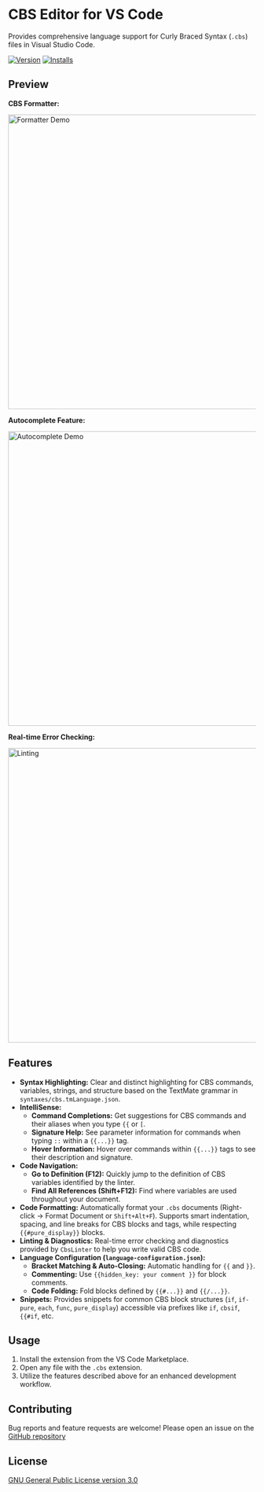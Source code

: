 # CBS Editor for VS Code

Provides comprehensive language support for Curly Braced Syntax (`.cbs`) files in Visual Studio Code.

[![Version](https://img.shields.io/visual-studio-marketplace/v/mollu.cbs-editor)](https://marketplace.visualstudio.com/items?itemName=mollu.cbs-editor)
[![Installs](https://img.shields.io/visual-studio-marketplace/i/mollu.cbs-editor)](https://marketplace.visualstudio.com/items?itemName=mollu.cbs-editor)

## Preview
**CBS Formatter:**

<img src="https://i.imgur.com/jxENFCc.gif" alt="Formatter Demo" width="600"/>

**Autocomplete Feature:**

<img src="https://i.imgur.com/LYefYf8.gif" alt="Autocomplete Demo" width="600"/>

**Real-time Error Checking:**

<img src="https://i.imgur.com/zBJBYEg.png" alt="Linting" width="600"/>

## Features

*   **Syntax Highlighting:** Clear and distinct highlighting for CBS commands, variables, strings, and structure based on the TextMate grammar in `syntaxes/cbs.tmLanguage.json`.
*   **IntelliSense:**
    *   **Command Completions:** Get suggestions for CBS commands and their aliases when you type `{{` or `[`.
    *   **Signature Help:** See parameter information for commands when typing `::` within a `{{...}}` tag.
    *   **Hover Information:** Hover over commands within `{{...}}` tags to see their description and signature.
*   **Code Navigation:**
    *   **Go to Definition (F12):** Quickly jump to the definition of CBS variables identified by the linter.
    *   **Find All References (Shift+F12):** Find where variables are used throughout your document.
*   **Code Formatting:** Automatically format your `.cbs` documents (Right-click -> Format Document or `Shift+Alt+F`). Supports smart indentation, spacing, and line breaks for CBS blocks and tags, while respecting `{{#pure_display}}` blocks.
*   **Linting & Diagnostics:** Real-time error checking and diagnostics provided by `CbsLinter` to help you write valid CBS code.
*   **Language Configuration (`language-configuration.json`):**
    *   **Bracket Matching & Auto-Closing:** Automatic handling for `{{` and `}}`.
    *   **Commenting:** Use `{{hidden_key: your comment }}` for block comments.
    *   **Code Folding:** Fold blocks defined by `{{#...}}` and `{{/...}}`.
*   **Snippets:** Provides snippets for common CBS block structures (`if`, `if-pure`, `each`, `func`, `pure_display`) accessible via prefixes like `if`, `cbsif`, `{{#if`, etc.

## Usage

1.  Install the extension from the VS Code Marketplace.
2.  Open any file with the `.cbs` extension.
3.  Utilize the features described above for an enhanced development workflow.

## Contributing

Bug reports and feature requests are welcome! Please open an issue on the [GitHub repository](https://github.com/sub-hub/cbs-extension)

## License

[GNU General Public License version 3.0](LICENSE)
